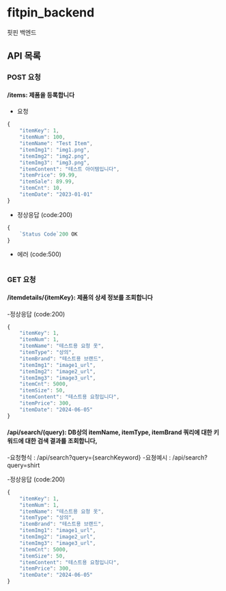 # fitpin_backend
핏핀 백엔드
## API 목록

### POST 요청
#### /items: 제품을 등록합니다

-  요청

```js
{
    "itemKey": 1,
    "itemNum": 100,
    "itemName": "Test Item",
    "itemImg1": "img1.png",
    "itemImg2": "img2.png",
    "itemImg3": "img3.png",
    "itemContent": "테스트 아이템입니다",
    "itemPrice": 99.99,
    "itemSale": 89.99,
    "itemCnt": 10,
    "itemDate": "2023-01-01"
}
```

-  정상응답 (code:200)
  
```js
{
    `Status Code`200 OK
}
```
      
- 에러 (code:500)

```js


```

### GET 요청
#### /itemdetails/{itemKey}: 제품의 상세 정보를 조회합니다

-정상응답 (code:200)
```js
{
    "itemKey": 1,
    "itemNum": 1,
    "itemName": "테스트용 요청 옷",
    "itemType": "상의",
    "itemBrand": "테스트용 브랜드",
    "itemImg1": "image1_url",
    "itemImg2": "image2_url",
    "itemImg3": "image3_url",
    "itemCnt": 5000,
    "itemSize": 50,
    "itemContent": "테스트용 요청입니다",
    "itemPrice": 300,
    "itemDate": "2024-06-05"
}

```
#### /api/search/(query): DB상의 itemName, itemType, itemBrand 쿼리에 대한 키워드에 대한 검색 결과를 조회합니다, 
-요청형식 : /api/search?query={searchKeyword}
-요쳥예시 : /api/search?query=shirt


-정상응답 (code:200)
```js
{
    "itemKey": 1,
    "itemNum": 1,
    "itemName": "테스트용 요청 옷",
    "itemType": "상의",
    "itemBrand": "테스트용 브랜드",
    "itemImg1": "image1_url",
    "itemImg2": "image2_url",
    "itemImg3": "image3_url",
    "itemCnt": 5000,
    "itemSize": 50,
    "itemContent": "테스트용 요청입니다",
    "itemPrice": 300,
    "itemDate": "2024-06-05"
}
